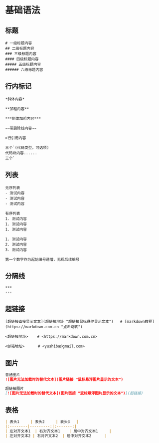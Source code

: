 # 基础语法

## 标题

```
# 一级标题内容
## 二级标题内容
### 三级标题内容
#### 四级标题内容
##### 五级标题内容
###### 六级标题内容

```

## 行内标记

```
*斜体内容*  

**加粗内容**  

***斜体加粗内容***  

~~带删除线内容~~  

>行引用内容

三个`(代码类型，可选项)
代码块内容......
三个`

```

## 列表

```
无序列表
- 测试内容
- 测试内容
- 测试内容

有序列表
1. 测试内容
1. 测试内容
1. 测试内容

1. 测试内容
2. 测试内容
3. 测试内容

第一个数字作为起始编号递增，无视后续编号

```

## 分隔线

```
***
---

```

## 超链接

```
[超链接直接显示文本](超链接地址 "超链接鼠标悬停显示文本")   # [markdown教程](https://markdown.com.cn "点击跳转")

<超链接地址>    # <https://markdown.com.cn>

<邮箱地址>      # <yushiba@gmail.com>

```


## 图片

```markdown
普通图片
![图片无法加载时的替代文本](图片链接 "鼠标悬浮图片显示的文本")

超链接图片
[![图片无法加载时的替代文本](图片链接 "鼠标悬浮图片显示的文本")](超链接)

```

## 表格
```markdown
| 表头1     | 表头2     | 表头3   |
|:--------|---------:|:-------:|
| 左对齐文本1  | 右对齐文本1    | 居中对齐文本1     |
| 左对齐文本2 | 右对齐文本2  | 居中对齐文本2      |

```

